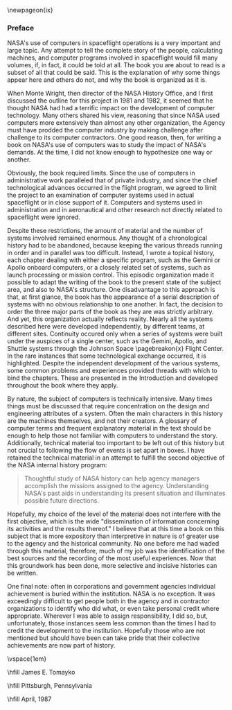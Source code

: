 \newpageon{ix}

### Preface

NASA's use of computers in spaceflight operations is a very
important and large topic. Any attempt to tell the complete story of the
people, calculating machines, and computer programs involved in
spaceflight would fill many volumes, if, in fact, it could be told at
all. The book you are about to read is a subset of all that could be
said. This is the explanation of why some things appear here and others
do not, and why the book is organized as it is.

When Monte Wright, then director of the NASA History Office, and I first
discussed the outline for this project in 1981 and 1982, it seemed that
he thought NASA had had a terrific impact on the development of computer
technology. Many others shared his view, reasoning that since NASA used
computers more extensively than almost any other organization, the
Agency must have prodded the computer industry by making challenge after
challenge to its computer contractors. One good reason, then, for
writing a book on NASA's use of computers was to study the impact of
NASA's demands. At the time, I did not know enough to hypothesize one
way or another.

Obviously, the book required limits. Since the use of computers in
administrative work paralleled that of private industry, and since the
chief technological advances occurred in the flight program, we agreed
to limit the project to an examination of computer systems used in
actual spaceflight or in close support of it. Computers and systems used
in administration and in aeronautical and other research not directly
related to spaceflight were ignored.

Despite these restrictions, the amount of material and the number of
systems involved remained enormous. Any thought of a chronological
history had to be abandoned, because keeping the various threads running
in order and in parallel was too difficult. Instead, I wrote a topical
history, each chapter dealing with either a specific program, such as
the Gemini or Apollo onboard computers, or a closely related set of
systems, such as launch processing or mission control. This episodic
organization made it possible to adapt the writing of the book to the
present state of the subject area, and also to NASA's structure. One
disadvantage to this approach is that, at first glance, the book has the
appearance of a serial description of systems with no obvious
relationship to one another. In fact, the decision to order the three
major parts of the book as they are was strictly arbitrary. And yet,
this organization actually reflects reality. Nearly all the systems
described here were developed independently, by different teams, at
different sites. Continuity occured only when a series of systems were
built under the auspices of a single center, such as the Gemini, Apollo,
and Shuttle systems through the Johnson Space \pagebreakon{x} Flight Center.
In the rare instances that some technological exchange occurred, it is
highlighted. Despite the independent development of the various systems,
some common problems and experiences provided threads with which to bind
the chapters. These are presented in the Introduction and developed
throughout the book where they apply.

By nature, the subject of computers is technically intensive. Many times
things must be discussed that require concentration on the design and
engineering attributes of a system. Often the main characters in this
history are the machines themselves, and not their creators. A glossary
of computer terms and frequent explanatory material in the text should
be enough to help those not familiar with computers to understand the
story. Additionally, technical material too important to be left out of
this history but not crucial to following the flow of events is set
apart in boxes. I have retained the technical material in an attempt to
fulfill the second objective of the NASA internal history program:

> Thoughtful study of NASA history can help agency managers accomplish the
> missions assigned to the agency. Understanding NASA's past aids in
> understanding its present situation and illuminates possible future
> directions.

Hopefully, my choice of the level of the material does not interfere
with the first objective, which is the wide "dissemination of
information concerning its activities and the results thereof." I
believe that at this time a book on this subject that is more expository
than interpretive in nature is of greater use to the agency and the
historical community. No one before me had waded through this material,
therefore, much of my job was the identification of the best sources and
the recording of the most useful experiences. Now that this groundwork
has been done, more selective and incisive histories can be written.

One final note: often in corporations and government agencies individual
achievement is buried within the institution. NASA is no exception. It
was exceedingly difficult to get people both in the agency and in
contractor organizations to identify who did what, or even take personal
credit where appropriate. Wherever I was able to assign responsibility,
I did so, but, unfortunately, those instances seem less common than the
times I had to credit the development to the institution. Hopefully
those who are not mentioned but should have been can take pride that
their collective achievements are now part of history.

\vspace{1em}

\hfill James E. Tomayko

\hfill Pittsburgh, Pennsylvania

\hfill April, 1987

